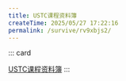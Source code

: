 ```yaml
---
title: USTC课程资料簿
createTime: 2025/05/27 17:22:16
permalink: /survive/rv9xbjs2/
---
```


::: card

[USTC课程资料簿](/coursedata)
:::
